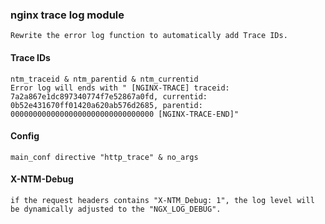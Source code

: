 ### nginx trace log module
    Rewrite the error log function to automatically add Trace IDs.

#### Trace IDs
    ntm_traceid & ntm_parentid & ntm_currentid
    Error log will ends with " [NGINX-TRACE] traceid: 7a2a867e1dc897340774f7e52867a0fd, currentid: 0b52e431670ff01420a620ab576d2685, parentid: 00000000000000000000000000000000 [NGINX-TRACE-END]"

#### Config
    main_conf directive "http_trace" & no_args

#### X-NTM-Debug
    if the request headers contains "X-NTM_Debug: 1", the log level will be dynamically adjusted to the "NGX_LOG_DEBUG".
